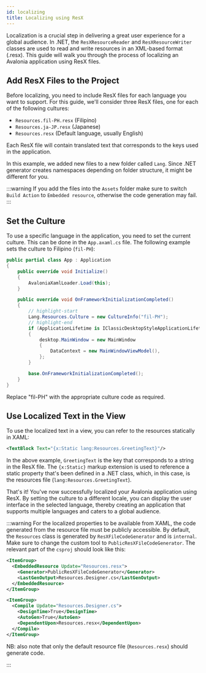 ```yaml
---
id: localizing
title: Localizing using ResX
---
```


Localization is a crucial step in delivering a great user experience for a global audience. In .NET, the `ResXResourceReader` and `ResXResourceWriter` classes are used to read and write resources in an XML-based format (.resx). This guide will walk you through the process of localizing an Avalonia application using ResX files.


<GitHubSampleLink title="Localization" link="https://github.com/AvaloniaUI/AvaloniaUI.QuickGuides/tree/main/Localization/"/>


## Add ResX Files to the Project

Before localizing, you need to include ResX files for each language you want to support. For this guide, we'll consider three ResX files, one for each of the following cultures:

* `Resources.fil-PH.resx` (Filipino)
* `Resources.ja-JP.resx` (Japanese)
* `Resources.resx` (Default language, usually English)

Each ResX file will contain translated text that corresponds to the keys used in the application.

In this example, we added new files to a new folder called `Lang`. Since .NET generator creates namespaces depending on folder structure, it might be different for you.  

:::warning
If you add the files into the `Assets` folder make sure to switch `Build Action` to `Embedded resource`, otherwise the code generation may fail.
:::

## Set the Culture

To use a specific language in the application, you need to set the current culture. This can be done in the `App.axaml.cs` file. The following example sets the culture to Filipino (`fil-PH`):

```cs title="App.xaml.cs"
public partial class App : Application
{
    public override void Initialize()
    {
        AvaloniaXamlLoader.Load(this);
    }

    public override void OnFrameworkInitializationCompleted()
    {
        // highlight-start
        Lang.Resources.Culture = new CultureInfo("fil-PH");
        // highlight-end
        if (ApplicationLifetime is IClassicDesktopStyleApplicationLifetime desktop)
        {
            desktop.MainWindow = new MainWindow
            {
                DataContext = new MainWindowViewModel(),
            };
        }

        base.OnFrameworkInitializationCompleted();
    }
}
```
Replace "fil-PH" with the appropriate culture code as required.

## Use Localized Text in the View

To use the localized text in a view, you can refer to the resources statically in XAML:

```xml
<TextBlock Text="{x:Static lang:Resources.GreetingText}"/>
```

In the above example, `GreetingText` is the key that corresponds to a string in the ResX file. The `{x:Static}` markup extension is used to reference a static property that's been defined in a .NET class, which, in this case, is the resources file (`lang:Resources.GreetingText`).

That's it! You've now successfully localized your Avalonia application using ResX. By setting the culture to a different locale, you can display the user interface in the selected language, thereby creating an application that supports multiple languages and caters to a global audience.

:::warning
For the localized properties to be available from XAML, the code generated from the resource file must be publicly accessible. By default, the `Resources` class is generated by `ResXFileCodeGenerator` and is `internal`. Make sure to change the custom tool to `PublicResXFileCodeGenerator`. The relevant part of the `csproj` should look like this:

```xml
<ItemGroup>
  <EmbeddedResource Update="Resources.resx">
    <Generator>PublicResXFileCodeGenerator</Generator>
    <LastGenOutput>Resources.Designer.cs</LastGenOutput>
  </EmbeddedResource>
</ItemGroup>

<ItemGroup>
  <Compile Update="Resources.Designer.cs">
    <DesignTime>True</DesignTime>
    <AutoGen>True</AutoGen>
    <DependentUpon>Resources.resx</DependentUpon>
  </Compile>
</ItemGroup>
```

NB: also note that only the default resource file (`Resources.resx`) should generate code.

:::